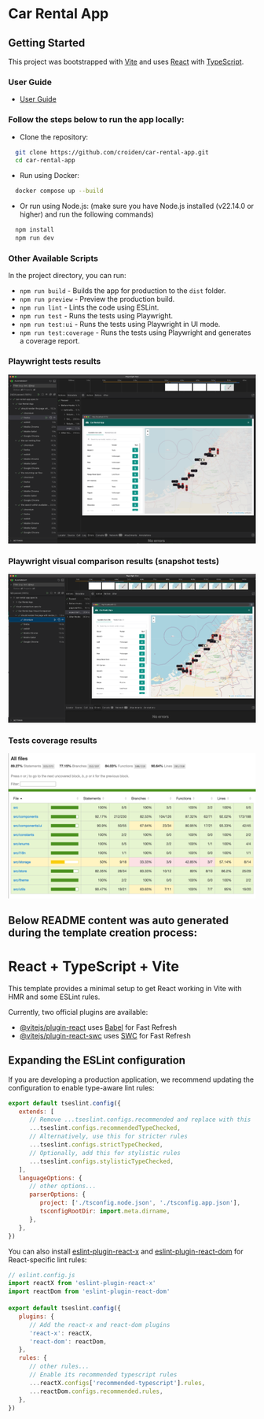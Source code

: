 # Car Rental App

## Getting Started

This project was bootstrapped with [Vite](https://vitejs.dev/) and uses [React](https://reactjs.org/) with [TypeScript](https://www.typescriptlang.org/).

### User Guide

- [User Guide](docs/user-guide.md)

### Follow the steps below to run the app locally:

- Clone the repository:

```bash
  git clone https://github.com/croiden/car-rental-app.git
  cd car-rental-app
```

- Run using Docker:

```bash
  docker compose up --build
```

- Or run using Node.js: (make sure you have Node.js installed (v22.14.0 or higher) and run the following commands)

```bash
  npm install
  npm run dev
```

### Other Available Scripts

In the project directory, you can run:

- `npm run build` - Builds the app for production to the `dist` folder.
- `npm run preview` - Preview the production build.
- `npm run lint` - Lints the code using ESLint.
- `npm run test` - Runs the tests using Playwright.
- `npm run test:ui` - Runs the tests using Playwright in UI mode.
- `npm run test:coverage` - Runs the tests using Playwright and generates a coverage report.

### Playwright tests results

![Playwright tests results](docs/test-result.png)

### Playwright visual comparison results (snapshot tests)

![Playwright visual comparison results](docs/visual-test-result.png)

### Tests coverage results

![Tests coverage](docs/test-coverage.png)

## Below README content was auto generated during the template creation process:

# React + TypeScript + Vite

This template provides a minimal setup to get React working in Vite with HMR and some ESLint rules.

Currently, two official plugins are available:

- [@vitejs/plugin-react](https://github.com/vitejs/vite-plugin-react/blob/main/packages/plugin-react/README.md) uses [Babel](https://babeljs.io/) for Fast Refresh
- [@vitejs/plugin-react-swc](https://github.com/vitejs/vite-plugin-react-swc) uses [SWC](https://swc.rs/) for Fast Refresh

## Expanding the ESLint configuration

If you are developing a production application, we recommend updating the configuration to enable type-aware lint rules:

```js
export default tseslint.config({
   extends: [
      // Remove ...tseslint.configs.recommended and replace with this
      ...tseslint.configs.recommendedTypeChecked,
      // Alternatively, use this for stricter rules
      ...tseslint.configs.strictTypeChecked,
      // Optionally, add this for stylistic rules
      ...tseslint.configs.stylisticTypeChecked,
   ],
   languageOptions: {
      // other options...
      parserOptions: {
         project: ['./tsconfig.node.json', './tsconfig.app.json'],
         tsconfigRootDir: import.meta.dirname,
      },
   },
})
```

You can also install [eslint-plugin-react-x](https://github.com/Rel1cx/eslint-react/tree/main/packages/plugins/eslint-plugin-react-x) and [eslint-plugin-react-dom](https://github.com/Rel1cx/eslint-react/tree/main/packages/plugins/eslint-plugin-react-dom) for React-specific lint rules:

```js
// eslint.config.js
import reactX from 'eslint-plugin-react-x'
import reactDom from 'eslint-plugin-react-dom'

export default tseslint.config({
   plugins: {
      // Add the react-x and react-dom plugins
      'react-x': reactX,
      'react-dom': reactDom,
   },
   rules: {
      // other rules...
      // Enable its recommended typescript rules
      ...reactX.configs['recommended-typescript'].rules,
      ...reactDom.configs.recommended.rules,
   },
})
```
